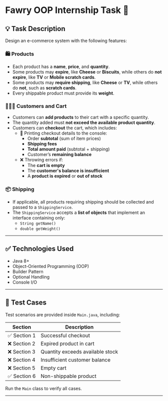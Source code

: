 # Fawry OOP Internship Task 🛒

## 💡 Task Description

Design an e-commerce system with the following features:

### 🛍️ Products
- Each product has a **name**, **price**, and **quantity**.
- Some products may **expire**, like **Cheese** or **Biscuits**, while others do **not expire**, like **TV** or **Mobile scratch cards**.
- Some products may **require shipping**, like **Cheese** or **TV**, while others do **not**, such as **scratch cards**.
- Every shippable product must provide its **weight**.

### 🧑‍🤝‍🧑 Customers and Cart
- Customers can **add products** to their cart with a specific quantity.
- The quantity added must **not exceed the available product quantity**.
- Customers can **checkout** the cart, which includes:
  - 🧾 Printing checkout details to the console:
    - Order **subtotal** (sum of item prices)
    - **Shipping fees**
    - **Total amount paid** (subtotal + shipping)
    - Customer’s **remaining balance**
  - ❌ Throwing errors if:
    - The **cart is empty**
    - The **customer's balance is insufficient**
    - A **product is expired** or **out of stock**

### 📦 Shipping
- If applicable, all products requiring shipping should be collected and passed to a `ShippingService`.
- The `ShippingService` accepts a **list of objects** that implement an interface containing only:
  - `String getName()`
  - `double getWeight()`

---

## ✅ Technologies Used
- Java 8+
- Object-Oriented Programming (OOP)
- Builder Pattern
- Optional<T> Handling
- Console I/O

---

## 🧪 Test Cases
Test scenarios are provided inside `Main.java`, including:

| Section | Description                        |
|---------|------------------------------------|
| ✅ Section 1 | Successful checkout              |
| ❌ Section 2 | Expired product in cart          |
| ❌ Section 3 | Quantity exceeds available stock |
| ❌ Section 4 | Insufficient customer balance    |
| ❌ Section 5 | Empty cart                       |
| ✅ Section 6 | Non-shippable product            |

Run the `Main` class to verify all cases.

---
